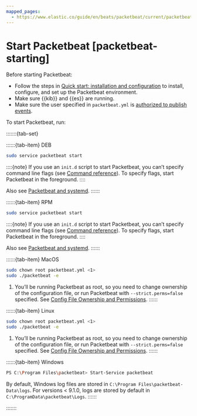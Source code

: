 ```yaml
---
mapped_pages:
  - https://www.elastic.co/guide/en/beats/packetbeat/current/packetbeat-starting.html
---
```


# Start Packetbeat [packetbeat-starting]

Before starting Packetbeat:

* Follow the steps in [Quick start: installation and configuration](/reference/packetbeat/packetbeat-installation-configuration.md) to install, configure, and set up the Packetbeat environment.
* Make sure {{kib}} and {{es}} are running.
* Make sure the user specified in `packetbeat.yml` is [authorized to publish events](/reference/packetbeat/privileges-to-publish-events.md).

To start Packetbeat, run:

:::::::{tab-set}

::::::{tab-item} DEB
```sh
sudo service packetbeat start
```

::::{note}
If you use an `init.d` script to start Packetbeat, you can’t specify command line flags (see [Command reference](/reference/packetbeat/command-line-options.md)). To specify flags, start Packetbeat in the foreground.
::::


Also see [Packetbeat and systemd](/reference/packetbeat/running-with-systemd.md).
::::::

::::::{tab-item} RPM
```sh
sudo service packetbeat start
```

::::{note}
If you use an `init.d` script to start Packetbeat, you can’t specify command line flags (see [Command reference](/reference/packetbeat/command-line-options.md)). To specify flags, start Packetbeat in the foreground.
::::


Also see [Packetbeat and systemd](/reference/packetbeat/running-with-systemd.md).
::::::

::::::{tab-item} MacOS
```sh
sudo chown root packetbeat.yml <1>
sudo ./packetbeat -e
```

1. You’ll be running Packetbeat as root, so you need to change ownership of the configuration file, or run Packetbeat with `--strict.perms=false` specified. See [Config File Ownership and Permissions](/reference/libbeat/config-file-permissions.md).
::::::

::::::{tab-item} Linux
```sh
sudo chown root packetbeat.yml <1>
sudo ./packetbeat -e
```

1. You’ll be running Packetbeat as root, so you need to change ownership of the configuration file, or run Packetbeat with `--strict.perms=false` specified. See [Config File Ownership and Permissions](/reference/libbeat/config-file-permissions.md).
::::::

::::::{tab-item} Windows
```sh
PS C:\Program Files\packetbeat> Start-Service packetbeat
```

By default, Windows log files are stored in `C:\Program Files\packetbeat-Data\logs`.
For versions < 9.1.0, logs are stored by default in `C:\ProgramData\packetbeat\Logs`.
::::::

:::::::
